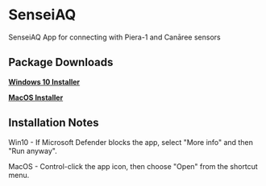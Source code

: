 # SenseiAQ
SenseiAQ App for connecting with Piera-1 and Canāree sensors

## Package Downloads
**[Windows 10 Installer](https://github.com/PieraSystems/SenseiAQ/releases/download/0.9.0/SenseiAQ-0.9.0.Setup.exe)**

**[MacOS Installer](https://github.com/PieraSystems/SenseiAQ/releases/download/0.9.0/SenseiAQ-darwin-x64-0.9.0.zip)**

## Installation Notes
Win10 - If Microsoft Defender blocks the app, select "More info" and then "Run anyway".

MacOS - Control-click the app icon, then choose "Open" from the shortcut menu.
